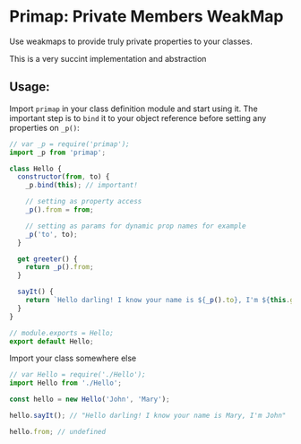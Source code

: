 # Primap: Private Members WeakMap

Use weakmaps to provide truly private properties to your classes.

This is a very succint implementation and abstraction

## Usage:
Import `primap` in your class definition module and start using it. The important step is to `bind` it to your object reference before setting any properties on `_p()`:
```javascript
// var _p = require('primap');
import _p from 'primap';

class Hello {
  constructor(from, to) {
    _p.bind(this); // important!

    // setting as property access
    _p().from = from;

    // setting as params for dynamic prop names for example
    _p('to', to);
  }

  get greeter() {
    return _p().from;
  }

  sayIt() {
    return `Hello darling! I know your name is ${_p().to}, I'm ${this.greeter}`
  }
}

// module.exports = Hello;
export default Hello;
```
Import your class somewhere else
```javascript
// var Hello = require('./Hello');
import Hello from './Hello';

const hello = new Hello('John', 'Mary');

hello.sayIt(); // "Hello darling! I know your name is Mary, I'm John"

hello.from; // undefined
```
